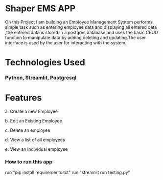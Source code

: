 # Shaper EMS APP

On this Project I am building an  Employee Management System performs simple task such as entering employee data and displaying all entered data ,the entered data is stored in a postgres database and uses the basic CRUD function to manipulate data by adding,deleting and updating.The user interface is used by the user for interacting with the system.

# Technologies Used

### Python, Streamlit, Postgresql


# Features

a.  Create a new Employee


b. Edit an Existing Employee


c. Delete an employee


d. View a list of all employees

e. View an Individual employee

### How to run this app

run "pip install requirements.txt"
run "streamlit run testing.py"




